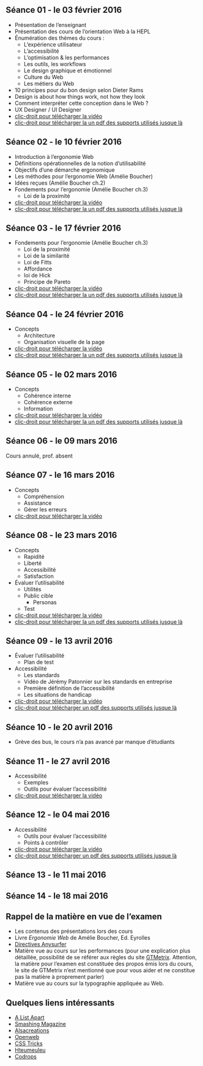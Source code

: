 
## Séance 01 - le 03 février 2016

- Présentation de l’enseignant
- Présentation des cours de l’orientation Web à la HEPL
- Énumération des thèmes du cours :
	- L’expérience utilisateur
	- L’accessibilité
	- L’optimisation & les performances
	- Les outils, les workflows
	- Le design graphique et émotionnel
	- Culture du Web
	- Les métiers du Web
- 10 principes pour du bon design selon Dieter Rams
- Design is about how things work, not how they look
- Comment interpréter cette conception dans le Web ?
- UX Designer / UI Designer
- [clic-droit pour télécharger la vidéo](http://www.domy.be/design-web/2016/cours1.mp4)
- [clic-droit pour télécharger la un pdf des supports utilisés jusque là](http://www.domy.be/design-web/2016/sc01.pdf)

## Séance 02 - le 10 février 2016

- Introduction à l’ergonomie Web
- Définitions opérationnelles de la notion d’utilisabilité
- Objectifs d’une démarche ergonomique
- Les méthodes pour l’ergonomie Web (Amélie Boucher)
- Idées reçues (Amélie Boucher ch.2)
- Fondements pour l’ergonomie (Amélie Boucher ch.3)
    + Loi de la proximité
- [clic-droit pour télécharger la vidéo](http://www.domy.be/design-web/2016/cours2.mp4)
- [clic-droit pour télécharger la un pdf des supports utilisés jusque là](http://www.domy.be/design-web/2016/sc02.pdf)

## Séance 03 - le 17 février 2016

- Fondements pour l’ergonomie (Amélie Boucher ch.3)
    + Loi de la proximité
    + Loi de la similarité
    + Loi de Fitts
    + Affordance
    + loi de Hick
    + Principe de Pareto
- [clic-droit pour télécharger la vidéo](http://www.domy.be/design-web/2016/cours3.mp4)
- [clic-droit pour télécharger la un pdf des supports utilisés jusque là](http://www.domy.be/design-web/2016/sc03.pdf)

## Séance 04 - le 24 février 2016

- Concepts
    + Architecture
    + Organisation visuelle de la page
- [clic-droit pour télécharger la vidéo](http://www.domy.be/design-web/2016/cours4.mp4)
- [clic-droit pour télécharger la un pdf des supports utilisés jusque là](http://www.domy.be/design-web/2016/sc04.pdf)

## Séance 05 - le 02 mars 2016

- Concepts
    + Cohérence interne
    + Cohérence externe
    + Information
- [clic-droit pour télécharger la vidéo](http://www.domy.be/design-web/2016/cours5.mp4)
- [clic-droit pour télécharger la un pdf des supports utilisés jusque là](http://www.domy.be/design-web/2016/sc05.pdf)

## Séance 06 - le 09 mars 2016

Cours annulé, prof. absent

## Séance 07 - le 16 mars 2016

- Concepts
    + Compréhension
    + Assistance
    + Gérer les erreurs
- [clic-droit pour télécharger la vidéo](http://www.domy.be/design-web/2016/cours6.mp4)

## Séance 08 - le 23 mars 2016

- Concepts
    + Rapidité
    + Liberté
    + Accessibilité
    + Satisfaction
- Évaluer l’utilisabilité
    + Utilités
    + Public cible
        * Personas
    + Test
- [clic-droit pour télécharger la vidéo](http://www.domy.be/design-web/2016/cours7.mp4)
- [clic-droit pour télécharger la un pdf des supports utilisés jusque là](http://www.domy.be/design-web/2016/sc06.pdf)

## Séance 09 - le 13 avril 2016

- Évaluer l’utilisabilité
    + Plan de test
- Accessibilité
    + Les standards
    + Vidéo de Jérémy Patonnier sur les standards en entreprise
    + Première définition de l’accessibilité
    + Les situations de handicap
- [clic-droit pour télécharger la vidéo](http://www.domy.be/design-web/2016/cours8.mp4)
- [clic-droit pour télécharger un pdf des supports utilisés jusque là](http://www.domy.be/design-web/2016/sc07.pdf)

## Séance 10 - le 20 avril 2016

- Grève des bus, le cours n’a pas avancé par manque d’étudiants

## Séance 11 - le 27 avril 2016

- Accessibilité
     + Exemples
     + Outils pour évaluer l’accessibilité
- [clic-droit pour télécharger la vidéo](http://www.domy.be/design-web/2016/cours9.mp4)

## Séance 12 - le 04 mai 2016

- Accessibilité
     + Outils pour évaluer l’accessibilité
     + Points à contrôler
- [clic-droit pour télécharger la vidéo](http://www.domy.be/design-web/2016/cours10.mp4)
- [clic-droit pour télécharger un pdf des supports utilisés jusque là](http://www.domy.be/design-web/2016/sc08.pdf)

## Séance 13 - le 11 mai 2016

## Séance 14 - le 18 mai 2016

## Rappel de la matière en vue de l’examen
- Les contenus des présentations lors des cours
- Livre *Ergonomie Web* de Amélie Boucher, Ed. Eyrolles
- [Directives Anysurfer](http://www.anysurfer.be/fr/en-pratique/directives)
- Matière vue au cours sur les performances (pour une explication plus détaillée, possibilité de se référer aux règles du site [GTMetrix](http://gtmetrix.com/recommendations.html). Attention, la matière pour l’examen est constituée des propos émis lors du cours, le site de GTMetrix n’est mentionné que pour vous aider et ne constitue pas la matière à proprement parler)
- Matière vue au cours sur la typographie appliquée au Web.

## Quelques liens intéressants
- [A List Apart](http://www.alistapart.com)
- [Smashing Magazine](http://www.smashingmagazine.com)
- [Alsacreations](http://www.alsacreations.com)
- [Openweb](http://openweb.eu.org)
- [CSS Tricks](http://www.css-tricks.com)
- [Hteumeuleu](http://www.hteumeuleu.fr)
- [Codrops](http://tympanus.net/codrops/)
